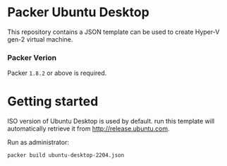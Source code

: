 # Packer Ubuntu Desktop
This repository contains a JSON template can be used to create Hyper-V gen-2 virtual machine. 

### Packer Verion
Packer `1.8.2` or above is required.

# Getting started
ISO version of Ubuntu Desktop is used by default. run this template will automatically retrieve it from http://release.ubuntu.com.

Run as administrator: 
```
packer build ubuntu-desktop-2204.json
```
